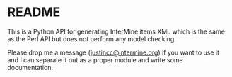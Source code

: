 # README #

This is a Python API for generating InterMine items XML which is the same as the Perl API but does not perform any model checking.

Please drop me a message (justincc@intermine.org) if you want to use it and I can separate it out as a proper module and write some documentation.
